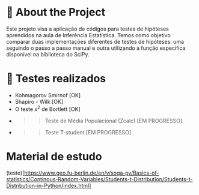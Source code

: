 # 📗 About the Project
Este projeto visa a aplicação de códigos para testes de hipóteses aprendidos na aula de Inferência Estatística. Temos como objetivo comparar duas implementações diferentes de testes de hipóteses: uma seguindo o passo a passo manual e outra utilizando a função específica disponível na biblioteca do SciPy.

# 🧪 Testes realizados
- Kohmagorov Smirnof [OK]
- Shapiro - Wilk [OK]
- O teste $x^2$ de Bortlett [OK]
- >> Teste de Média Populacional (Zcalc) [EM PROGRESSO]
- >> Teste T-student [EM PROGRESSO]
# Material de estudo

(teste)[https://www.geo.fu-berlin.de/en/v/soga-py/Basics-of-statistics/Continous-Random-Variables/Students-t-Distribution/Students-t-Distribution-in-Python/index.html]
